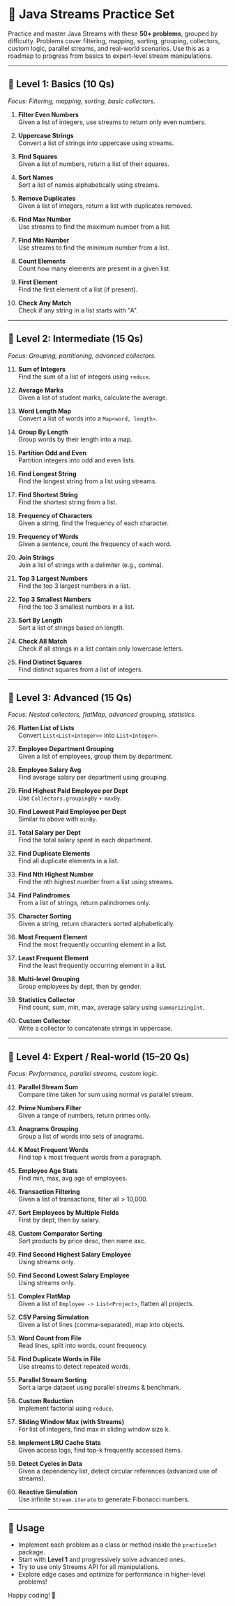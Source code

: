 # 🚀 Java Streams Practice Set

Practice and master Java Streams with these **50+ problems**, grouped by difficulty. Problems cover filtering, mapping,
sorting, grouping, collectors, custom logic, parallel streams, and real-world scenarios. Use this as a roadmap to
progress from basics to expert-level stream manipulations.

---

## 📗 Level 1: Basics (10 Qs)

*Focus: Filtering, mapping, sorting, basic collectors.*

1. **Filter Even Numbers**  
   Given a list of integers, use streams to return only even numbers.

2. **Uppercase Strings**  
   Convert a list of strings into uppercase using streams.

3. **Find Squares**  
   Given a list of numbers, return a list of their squares.

4. **Sort Names**  
   Sort a list of names alphabetically using streams.

5. **Remove Duplicates**  
   Given a list of integers, return a list with duplicates removed.

6. **Find Max Number**  
   Use streams to find the maximum number from a list.

7. **Find Min Number**  
   Use streams to find the minimum number from a list.

8. **Count Elements**  
   Count how many elements are present in a given list.

9. **First Element**  
   Find the first element of a list (if present).

10. **Check Any Match**  
    Check if any string in a list starts with "A".

---

## 📘 Level 2: Intermediate (15 Qs)

*Focus: Grouping, partitioning, advanced collectors.*

11. **Sum of Integers**  
    Find the sum of a list of integers using `reduce`.

12. **Average Marks**  
    Given a list of student marks, calculate the average.

13. **Word Length Map**  
    Convert a list of words into a `Map<word, length>`.

14. **Group By Length**  
    Group words by their length into a map.

15. **Partition Odd and Even**  
    Partition integers into odd and even lists.

16. **Find Longest String**  
    Find the longest string from a list using streams.

17. **Find Shortest String**  
    Find the shortest string from a list.

18. **Frequency of Characters**  
    Given a string, find the frequency of each character.

19. **Frequency of Words**  
    Given a sentence, count the frequency of each word.

20. **Join Strings**  
    Join a list of strings with a delimiter (e.g., comma).

21. **Top 3 Largest Numbers**  
    Find the top 3 largest numbers in a list.

22. **Top 3 Smallest Numbers**  
    Find the top 3 smallest numbers in a list.

23. **Sort By Length**  
    Sort a list of strings based on length.

24. **Check All Match**  
    Check if all strings in a list contain only lowercase letters.

25. **Find Distinct Squares**  
    Find distinct squares from a list of integers.

---

## 📙 Level 3: Advanced (15 Qs)

*Focus: Nested collectors, flatMap, advanced grouping, statistics.*

26. **Flatten List of Lists**  
    Convert `List<List<Integer>>` into `List<Integer>`.

27. **Employee Department Grouping**  
    Given a list of employees, group them by department.

28. **Employee Salary Avg**  
    Find average salary per department using grouping.

29. **Find Highest Paid Employee per Dept**  
    Use `Collectors.groupingBy` + `maxBy`.

30. **Find Lowest Paid Employee per Dept**  
    Similar to above with `minBy`.

31. **Total Salary per Dept**  
    Find the total salary spent in each department.

32. **Find Duplicate Elements**  
    Find all duplicate elements in a list.

33. **Find Nth Highest Number**  
    Find the nth highest number from a list using streams.

34. **Find Palindromes**  
    From a list of strings, return palindromes only.

35. **Character Sorting**  
    Given a string, return characters sorted alphabetically.

36. **Most Frequent Element**  
    Find the most frequently occurring element in a list.

37. **Least Frequent Element**  
    Find the least frequently occurring element in a list.

38. **Multi-level Grouping**  
    Group employees by dept, then by gender.

39. **Statistics Collector**  
    Find count, sum, min, max, average salary using `summarizingInt`.

40. **Custom Collector**  
    Write a collector to concatenate strings in uppercase.

---

## 📕 Level 4: Expert / Real-world (15–20 Qs)

*Focus: Performance, parallel streams, custom logic.*

41. **Parallel Stream Sum**  
    Compare time taken for sum using normal vs parallel stream.

42. **Prime Numbers Filter**  
    Given a range of numbers, return primes only.

43. **Anagrams Grouping**  
    Group a list of words into sets of anagrams.

44. **K Most Frequent Words**  
    Find top `k` most frequent words from a paragraph.

45. **Employee Age Stats**  
    Find min, max, avg age of employees.

46. **Transaction Filtering**  
    Given a list of transactions, filter all > 10,000.

47. **Sort Employees by Multiple Fields**  
    First by dept, then by salary.

48. **Custom Comparator Sorting**  
    Sort products by price desc, then name asc.

49. **Find Second Highest Salary Employee**  
    Using streams only.

50. **Find Second Lowest Salary Employee**  
    Using streams only.

51. **Complex FlatMap**  
    Given a list of `Employee -> List<Project>`, flatten all projects.

52. **CSV Parsing Simulation**  
    Given a list of lines (comma-separated), map into objects.

53. **Word Count from File**  
    Read lines, split into words, count frequency.

54. **Find Duplicate Words in File**  
    Use streams to detect repeated words.

55. **Parallel Stream Sorting**  
    Sort a large dataset using parallel streams & benchmark.

56. **Custom Reduction**  
    Implement factorial using `reduce`.

57. **Sliding Window Max (with Streams)**  
    For list of integers, find max in sliding window size k.

58. **Implement LRU Cache Stats**  
    Given access logs, find top-k frequently accessed items.

59. **Detect Cycles in Data**  
    Given a dependency list, detect circular references (advanced use of streams).

60. **Reactive Simulation**  
    Use infinite `Stream.iterate` to generate Fibonacci numbers.

---

## 📝 Usage

- Implement each problem as a class or method inside the `practiceSet` package.
- Start with **Level 1** and progressively solve advanced ones.
- Try to use only Streams API for all manipulations.
- Explore edge cases and optimize for performance in higher-level problems!

Happy coding! 🚀